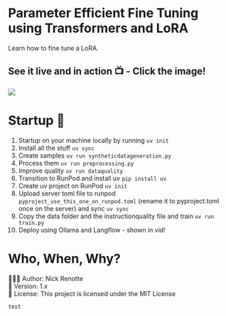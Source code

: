 # Parameter Efficient Fine Tuning using Transformers and LoRA
Learn how to fine tune a LoRA. 

## See it live and in action 📺 - Click the image!
<a href="https://youtu.be/D3pXSkGceY0"><img src="https://i.imgur.com/nEfrhIQ.png"/></a>

# Startup 🚀
1. Startup on your machine locally by running `uv init`
2. Install all the stuff `uv sync`
3. Create samples `uv run syntheticdatageneration.py`
4. Process them `uv run preprocessing.py`
5. Improve quality `uv run dataquality`
6. Transition to RunPod and install uv `pip install uv`
7. Create uv project on RunPod `uv init` 
8. Upload server toml file to runpod `pyproject_use_this_one_on_runpod.toml` (rename it to pyproject.toml once on the server) and sync `uv sync`
9. Copy the data folder and the instructionquality file and train `uv run train.py`
10. Deploy using Ollama and Langflow - shown in vid!

# Who, When, Why?

👨🏾‍💻 Author: Nick Renotte <br />
📅 Version: 1.x<br />
📜 License: This project is licensed under the MIT License </br>

    test
